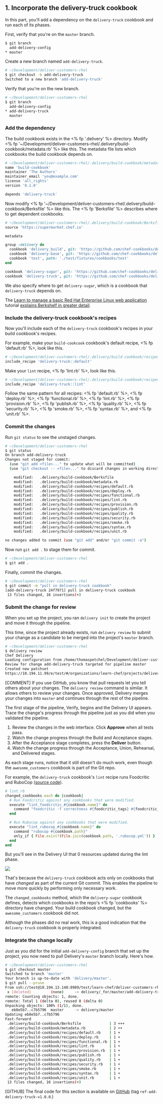 ## 1. Incorporate the delivery-truck cookbook

In this part, you'll add a dependency on the `delivery-truck` cookbook and run each of its phases.

First, verify that you're on the `master` branch.

```bash
$ git branch
  add-delivery-config
* master
```

Create a new branch named `add-delivery-truck`.

```bash
# ~/Development/deliver-customers-rhel
$ git checkout -b add-delivery-truck
Switched to a new branch 'add-delivery-truck'
```

Verify that you're on the new branch.

```bash
# ~/Development/deliver-customers-rhel
$ git branch
  add-delivery-config
* add-delivery-truck
  master
```

### Add the dependency

The build cookbook exists in the <% fp '.delivery' %> directory. Modify<br><% fp '~/Development/deliver-customers-rhel/.delivery/build-cookbook/metadata.rb' %> like this. The metadata file lists which cookbooks the build cookbook depends on.

```ruby
# ~/Development/deliver-customers-rhel/.delivery/build-cookbook/metadata.rb
name 'build-cookbook'
maintainer 'The Authors'
maintainer_email 'you@example.com'
license 'all_rights'
version '0.1.0'

depends 'delivery-truck'
```

Now modify <% fp '~/Development/deliver-customers-rhel/.delivery/build-cookbook/Berksfile' %> like this. The <% fp 'Berksfile' %> describes where to get dependent cookbooks.

```ruby
# ~/Development/deliver-customers-rhel/.delivery/build-cookbook/Berksfile
source 'https://supermarket.chef.io'

metadata

group :delivery do
  cookbook 'delivery_build', git: 'https://github.com/chef-cookbooks/delivery_build'
  cookbook 'delivery-base', git: 'https://github.com/chef-cookbooks/delivery-base'
  cookbook 'test', path: './test/fixtures/cookbooks/test'
end

cookbook 'delivery-sugar', git: 'https://github.com/chef-cookbooks/delivery-sugar'
cookbook 'delivery-truck', git: 'https://github.com/chef-cookbooks/delivery-truck'
```

We also specify where to get `delivery-sugar`, which is a cookbook that `delivery-truck` depends on.

The [Learn to manage a basic Red Hat Enterprise Linux web application](/manage-a-web-app/rhel) tutorial [explains Berkshelf in greater detail](/manage-a-web-app/rhel/apply-and-verify-your-web-server-configuration).

### Include the delivery-truck cookbook's recipes

Now you'll include each of the `delivery-truck` cookbook's recipes in your build cookbook's recipes.

For example, make your `build-cookcook` cookbook's default recipe, <% fp 'default.rb' %>, look like this.

```ruby
# ~/Development/deliver-customers-rhel/.delivery/build-cookbook/recipes/default.rb
include_recipe 'delivery-truck::default'
```

Make your `lint` recipe, <% fp 'lint.rb' %>, look like this.

```ruby
# ~/Development/deliver-customers-rhel/.delivery/build-cookbook/recipes/lint.rb
include_recipe 'delivery-truck::lint'
```

Follow the same pattern for all recipes: <% fp 'default.rb' %>, <% fp 'deploy.rb' %>, <% fp 'functional.rb' %>, <% fp 'lint.rb' %>, <% fp 'provision.rb' %>, <% fp 'publish.rb' %>, <% fp 'quality.rb' %>, <% fp 'security.rb' %>, <% fp 'smoke.rb' %>, <% fp 'syntax.rb' %>, and <% fp 'unit.rb' %>.

### Commit the changes

Run `git status` to see the unstaged changes.

```bash
# ~/Development/deliver-customers-rhel
$ git status
On branch add-delivery-truck
Changes not staged for commit:
  (use "git add <file>..." to update what will be committed)
  (use "git checkout -- <file>..." to discard changes in working directory)

	modified:   .delivery/build-cookbook/Berksfile
	modified:   .delivery/build-cookbook/metadata.rb
	modified:   .delivery/build-cookbook/recipes/default.rb
	modified:   .delivery/build-cookbook/recipes/deploy.rb
	modified:   .delivery/build-cookbook/recipes/functional.rb
	modified:   .delivery/build-cookbook/recipes/lint.rb
	modified:   .delivery/build-cookbook/recipes/provision.rb
	modified:   .delivery/build-cookbook/recipes/publish.rb
	modified:   .delivery/build-cookbook/recipes/quality.rb
	modified:   .delivery/build-cookbook/recipes/security.rb
	modified:   .delivery/build-cookbook/recipes/smoke.rb
	modified:   .delivery/build-cookbook/recipes/syntax.rb
	modified:   .delivery/build-cookbook/recipes/unit.rb

no changes added to commit (use "git add" and/or "git commit -a")
```

Now run `git add .` to stage them for commit.

```bash
# ~/Development/deliver-customers-rhel
$ git add .
```

Finally, commit the changes.

```bash
# ~/Development/deliver-customers-rhel
$ git commit -m "pull in delivery-truck cookbook"
[add-delivery-truck 24f7971] pull in delivery-truck cookbook
 13 files changed, 16 insertions(+)
```

### Submit the change for review

When you set up the project, you ran `delivery init` to create the project and move it through the pipeline.

This time, since the project already exists, run `delivery review` to submit your change as a candidate to be merged into the project's `master` branch.

```bash
# ~/Development/deliver-customers-rhel
$ delivery review
Chef Delivery
Loading configuration from /home/thomaspetchel/Development/deliver-customers-rhel
Review for change add-delivery-truck targeted for pipeline master
Created new patchset
https://10.194.11.99/e/test/#/organizations/learn-chef/projects/deliver-customers-rhel/changes/a09401ca-4e39-48e4-96d7-23ed1631f9e0
```

[COMMENT] If you use GitHub, you know that pull requests let you tell others about your changes. The `delivery review` command is similar. It allows others to review your changes. Once approved, Delivery merges your changes into `master` and continues through the rest of the pipeline.

The first stage of the pipeline, Verify, begins and the Delivery UI appears. Trace the change's progress through the pipeline just as you did when you validated the pipeline.

1. Review the changes in the web interface. Click **Approve** when all tests pass.
1. Watch the change progress through the Build and Acceptance stages.
1. After the Acceptance stage completes, press the **Deliver** button.
1. Watch the change progress through the Acceptance, Union, Rehearsal, and Delivered stages.

As each stage runs, notice that it still doesn't do much work, even though the `awesome_customers` cookbook is part of the Git repo.

For example, the `delivery-truck` cookbook's `lint` recipe runs Foodcritic and RuboCop ([source code](https://github.com/chef-cookbooks/delivery-truck/blob/master/recipes/lint.rb)).

```ruby
# lint.rb
changed_cookbooks.each do |cookbook|
  # Run Foodcritic against any cookbooks that were modified.
  execute "lint_foodcritic_#{cookbook.name}" do
    command "foodcritic -f correctness #{foodcritic_tags} #{foodcritic_excludes} #{cookbook.path}"
  end

  # Run Rubocop against any cookbooks that were modified.
  execute "lint_rubocop_#{cookbook.name}" do
    command "rubocop #{cookbook.path}"
    only_if { File.exist?(File.join(cookbook.path, '.rubocop.yml')) }
  end
end
```

But you'll see in the Delivery UI that 0 resources updated during the lint phase.

![](delivery/lint-no-action.png)

That's because the `delivery-truck` cookbook acts only on cookbooks that have _changed_ as part of the current Git commit. This enables the pipeline to move more quickly by performing only necessary work.

The `changed_cookbooks` method, which the `delivery-sugar` cookbook defines, detects which cookbooks in the repo's <% fp 'cookbooks' %> directory have changed. Your build cookbook changed, but the `awesome_customers` cookbook did not.

Although the phases did no real work, this is a good indication that the `delivery-truck` cookbook is properly integrated.

### Integrate the change locally

Just as you did for the initial `add-delivery-config` branch that set up the project, you now need to pull Delivery's `master` branch locally. Here's how.

```bash
# ~/Development/deliver-customers-rhel
$ git checkout master
Switched to branch 'master'
Your branch is up-to-date with 'delivery/master'.
$ git pull --prune
From ssh://test@10.194.13.148:8989/test/learn-chef/deliver-customers-rhel
 x [deleted]         (none)     -> delivery/_for/master/add-delivery-truck
remote: Counting objects: 1, done.
remote: Total 1 (delta 0), reused 0 (delta 0)
Unpacking objects: 100% (1/1), done.
   eb8e5b7..c7b5796  master     -> delivery/master
Updating eb8e5b7..c7b5796
Fast-forward
 .delivery/build-cookbook/Berksfile             | 3 +++
 .delivery/build-cookbook/metadata.rb           | 2 ++
 .delivery/build-cookbook/recipes/default.rb    | 1 +
 .delivery/build-cookbook/recipes/deploy.rb     | 1 +
 .delivery/build-cookbook/recipes/functional.rb | 1 +
 .delivery/build-cookbook/recipes/lint.rb       | 1 +
 .delivery/build-cookbook/recipes/provision.rb  | 1 +
 .delivery/build-cookbook/recipes/publish.rb    | 1 +
 .delivery/build-cookbook/recipes/quality.rb    | 1 +
 .delivery/build-cookbook/recipes/security.rb   | 1 +
 .delivery/build-cookbook/recipes/smoke.rb      | 1 +
 .delivery/build-cookbook/recipes/syntax.rb     | 1 +
 .delivery/build-cookbook/recipes/unit.rb       | 1 +
 13 files changed, 16 insertions(+)
```

[GITHUB] The final code for this section is available on [GitHub](https://github.com/learn-chef/customers-web-app-delivery/tree/ref-add-delivery-truck-v1.0.0) (tag `ref-add-delivery-truck-v1.0.0`.)
